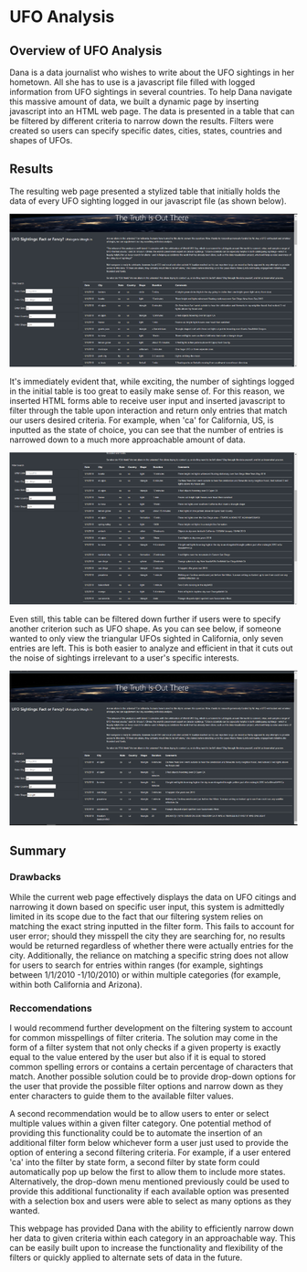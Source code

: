 # UFO Analysis


## Overview of UFO Analysis
Dana is a data journalist who wishes to write about the UFO sightings in her hometown. All she has to use is a javascript file filled with logged information from UFO sightings in several countries. To help Dana navigate this massive amount of data, we built a dynamic page by inserting javascript into an HTML web page. The data is presented in a table that can be filtered by different criteria to narrow down the results. Filters were created so users can specify specific dates, cities, states, countries and shapes of UFOs.

## Results
The resulting web page presented a stylized table that initially holds the data of every UFO sighting logged in our javascript file (as shown below).

 ![Unfiltered](/static/images/unfiltered_page.PNG)
 
It's immediately evident that, while exciting, the number of sightings logged in the initial table is too great to easily make sense of. For this reason, we inserted HTML forms able to receive user input and inserted javascript to filter through the table upon interaction and return only entries that match our users desired criteria. For example, when 'ca' for California, US, is inputted as the state of choice, you can see that the number of entries is narrowed down to a much more approachable amount of data. 

 ![Filtered California,  US](/static/images/filtered_ca.PNG)
 
 Even still, this table can be filtered down further if users were to specify another criterion such as UFO shape. As you can see below, if someone wanted to only view the triangular UFOs sighted in California, only seven entries are left. This is both easier to analyze and efficient in that it cuts out the noise of sightings irrelevant to a user's specific interests. 

 ![Filtered California,  US, triangle](/static/images/filtered_ca_triangle.PNG)
 
## Summary

### Drawbacks
While the current web page effectively displays the data on UFO citings and narrowing it down based on specific user input, this system is admittedly limited in its scope due to the fact that our filtering system relies on matching the exact string inputted in the filter form. This fails to account for user error; should they misspell the city they are searching for, no results would be returned regardless of whether there were actually entries for the city. Additionally, the reliance on matching a specific string does not allow for users to search for entries within ranges (for example, sightings between 1/1/2010 -1/10/2010) or within multiple categories (for example, within both California and Arizona).

### Reccomendations
I would recommend further development on the filtering system to account for common misspellings of filter criteria. The solution may come in the form of a filter system that not only checks if a given property is exactly equal to the value entered by the user but also if it is equal to stored common spelling errors or contains a certain percentage of characters that match. Another possible solution could be to provide drop-down options for the user that provide the possible filter options and narrow down as they enter characters to guide them to the available filter values. 

A second recommendation would be to allow users to enter or select multiple values within a given filter category. One potential method of providing this functionality could be to automate the insertion of an additional filter form below whichever form a user just used to provide the option of entering a second filtering criteria. For example, if a user entered 'ca' into the filter by state form, a second filter by state form could automatically pop up below the first to allow them to include more states. Alternatively, the drop-down menu mentioned previously could be used to provide this additional functionality if each available option was presented with a selection box and users were able to select as many options as they wanted. 

This webpage has provided Dana with the ability to efficiently narrow down her data to given criteria within each category in an approachable way. This can be easily built upon to increase the functionality and flexibility of the filters or quickly applied to alternate sets of data in the future.